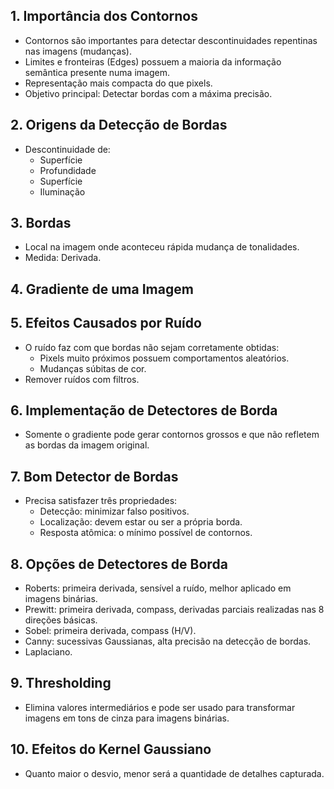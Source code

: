 ## 1. Importância dos Contornos
- Contornos são importantes para detectar descontinuidades repentinas nas imagens (mudanças).
- Limites e fronteiras (Edges) possuem a maioria da informação semântica presente numa imagem.
- Representação mais compacta do que pixels.
- Objetivo principal: Detectar bordas com a máxima precisão.

## 2. Origens da Detecção de Bordas
- Descontinuidade de:
    - Superfície
    - Profundidade
    - Superfície
    - Iluminação

## 3. Bordas
- Local na imagem onde aconteceu rápida mudança de tonalidades.
- Medida: Derivada.

## 4. Gradiente de uma Imagem

## 5. Efeitos Causados por Ruído
- O ruído faz com que bordas não sejam corretamente obtidas:
    - Pixels muito próximos possuem comportamentos aleatórios.
    - Mudanças súbitas de cor.
- Remover ruídos com filtros.

## 6. Implementação de Detectores de Borda
- Somente o gradiente pode gerar contornos grossos e que não refletem as bordas da imagem original.

## 7. Bom Detector de Bordas
- Precisa satisfazer três propriedades:
    - Detecção: minimizar falso positivos.
    - Localização: devem estar ou ser a própria borda.
    - Resposta atômica: o mínimo possível de contornos.

## 8. Opções de Detectores de Borda
- Roberts: primeira derivada, sensível a ruído, melhor aplicado em imagens binárias.
- Prewitt: primeira derivada, compass, derivadas parciais realizadas nas 8 direções básicas.
- Sobel: primeira derivada, compass (H/V).
- Canny: sucessivas Gaussianas, alta precisão na detecção de bordas.
- Laplaciano.

## 9. Thresholding
- Elimina valores intermediários e pode ser usado para transformar imagens em tons de cinza para imagens binárias.

## 10. Efeitos do Kernel Gaussiano
- Quanto maior o desvio, menor será a quantidade de detalhes capturada.
